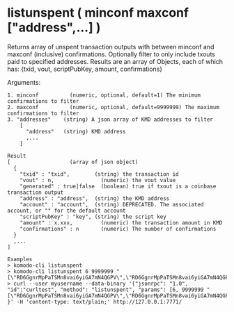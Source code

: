 # listunspent ( minconf maxconf  ["address",...] )

Returns array of unspent transaction outputs
with between minconf and maxconf (inclusive) confirmations.
Optionally filter to only include txouts paid to specified addresses.
Results are an array of Objects, each of which has:
{txid, vout, scriptPubKey, amount, confirmations}


Arguments:
```
1. minconf          (numeric, optional, default=1) The minimum confirmations to filter
2. maxconf          (numeric, optional, default=9999999) The maximum confirmations to filter
3. "addresses"    (string) A json array of KMD addresses to filter
    [
      "address"   (string) KMD address
      ,...
    ]

Result
[                   (array of json object)
  {
    "txid" : "txid",        (string) the transaction id 
    "vout" : n,               (numeric) the vout value
    "generated" : true|false  (boolean) true if txout is a coinbase transaction output
    "address" : "address",  (string) the KMD address
    "account" : "account",  (string) DEPRECATED. The associated account, or "" for the default account
    "scriptPubKey" : "key", (string) the script key
    "amount" : x.xxx,         (numeric) the transaction amount in KMD
    "confirmations" : n       (numeric) The number of confirmations
  }
  ,...
]

Examples
> komodo-cli listunspent 
> komodo-cli listunspent 6 9999999 "[\"RD6GgnrMpPaTSMn8vai6yiGA7mN4QGPV\",\"RD6GgnrMpPaTSMn8vai6yiGA7mN4QGPV\"]"
> curl --user myusername --data-binary '{"jsonrpc": "1.0", "id":"curltest", "method": "listunspent", "params": [6, 9999999 "[\"RD6GgnrMpPaTSMn8vai6yiGA7mN4QGPV\",\"RD6GgnrMpPaTSMn8vai6yiGA7mN4QGPV\"]"] }' -H 'content-type: text/plain;' http://127.0.0.1:7771/
```
